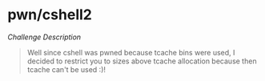 # pwn/cshell2

*Challenge Description*
> Well since cshell was pwned because tcache bins were used, I decided to restrict you to sizes
> above tcache allocation because then tcache can't be used :)!
